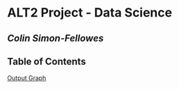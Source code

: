 # ALT2 Project - Data Science
## _Colin Simon-Fellowes_

## Table of Contents
[Output Graph](/graphs/output.html)